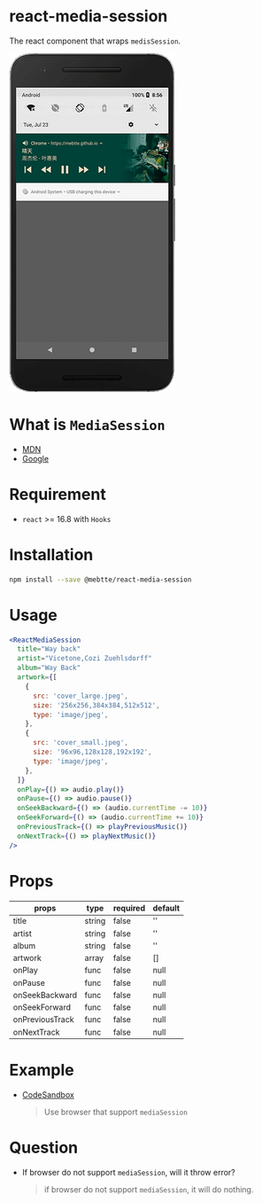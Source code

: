 # react-media-session

The react component that wraps `medisSession`.

![](./docs/example.png)

# What is `MediaSession`

- [MDN](https://developer.mozilla.org/docs/Web/API/MediaSession)
- [Google](https://developers.google.com/web/updates/2017/02/media-session)

# Requirement

- `react` >= 16.8 with `Hooks`

# Installation

```bash
npm install --save @mebtte/react-media-session
```

# Usage

```jsx
<ReactMediaSession
  title="Way back"
  artist="Vicetone,Cozi Zuehlsdorff"
  album="Way Back"
  artwork={[
    {
      src: 'cover_large.jpeg',
      size: '256x256,384x384,512x512',
      type: 'image/jpeg',
    },
    {
      src: 'cover_small.jpeg',
      size: '96x96,128x128,192x192',
      type: 'image/jpeg',
    },
  ]}
  onPlay={() => audio.play()}
  onPause={() => audio.pause()}
  onSeekBackward={() => (audio.currentTime -= 10)}
  onSeekForward={() => (audio.currentTime += 10)}
  onPreviousTrack={() => playPreviousMusic()}
  onNextTrack={() => playNextMusic()}
/>
```

# Props

| props           | type   | required | default |
| --------------- | ------ | -------- | ------- |
| title           | string | false    | ''      |
| artist          | string | false    | ''      |
| album           | string | false    | ''      |
| artwork         | array  | false    | []      |
| onPlay          | func   | false    | null    |
| onPause         | func   | false    | null    |
| onSeekBackward  | func   | false    | null    |
| onSeekForward   | func   | false    | null    |
| onPreviousTrack | func   | false    | null    |
| onNextTrack     | func   | false    | null    |

# Example

- [CodeSandbox](https://codesandbox.io/s/friendly-worker-94cto?fontsize=14)
  > Use browser that support `mediaSession`

# Question

- If browser do not support `mediaSession`, will it throw error?
  > if browser do not support `mediaSession`, it will do nothing.
